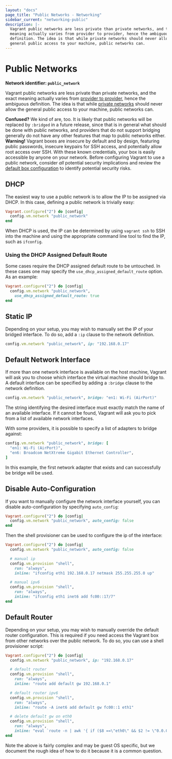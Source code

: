 ```yaml
---
layout: "docs"
page_title: "Public Networks - Networking"
sidebar_current: "networking-public"
description: |-
  Vagrant public networks are less private than private networks, and the exact
  meaning actually varies from provider to provider, hence the ambiguous
  definition. The idea is that while private networks should never allow the
  general public access to your machine, public networks can.
---
```


# Public Networks

**Network identifier: `public_network`**

Vagrant public networks are less private than private networks, and the exact
meaning actually varies from [provider to provider](/docs/providers/),
hence the ambiguous definition. The idea is that while
[private networks](/docs/networking/private_network.html) should never allow the
general public access to your machine, public networks can.

<div class="alert alert-info">
  <strong>Confused?</strong> We kind of are, too. It is likely that
  public networks will be replaced by <code>:bridged</code> in a
  future release, since that is in general what should be done with
  public networks, and providers that do not support bridging generally
  do not have any other features that map to public networks either.
</div>

<div class="alert alert-warning">
  <strong>Warning!</strong> Vagrant boxes are insecure by default
  and by design, featuring public passwords, insecure keypairs
  for SSH access, and potentially allow root access over SSH.  With
  these known credentials, your box is easily accessible by anyone on
  your network.  Before configuring Vagrant to use a public network,
  consider <em>all</em> potential security implications
  and review the <a href="/docs/boxes/base.html">default box
  configuration</a> to identify potential security risks.
</div>

## DHCP

The easiest way to use a public network is to allow the IP to be assigned
via DHCP. In this case, defining a public network is trivially easy:

```ruby
Vagrant.configure("2") do |config|
  config.vm.network "public_network"
end
```

When DHCP is used, the IP can be determined by using `vagrant ssh` to
SSH into the machine and using the appropriate command line tool to find
the IP, such as `ifconfig`.

### Using the DHCP Assigned Default Route

Some cases require the DHCP assigned default route to be untouched. In these cases one
may specify the `use_dhcp_assigned_default_route` option. As an example:

```ruby
Vagrant.configure("2") do |config|
  config.vm.network "public_network",
    use_dhcp_assigned_default_route: true
end
```

## Static IP

Depending on your setup, you may wish to manually set the IP of your
bridged interface. To do so, add a `:ip` clause to the network definition.

```ruby
config.vm.network "public_network", ip: "192.168.0.17"
```

## Default Network Interface

If more than one network interface is available on the host machine, Vagrant will
ask you to choose which interface the virtual machine should bridge to. A default
interface can be specified by adding a `:bridge` clause to the network definition.

```ruby
config.vm.network "public_network", bridge: "en1: Wi-Fi (AirPort)"
```

The string identifying the desired interface must exactly match the name of an
available interface. If it cannot be found, Vagrant will ask you to pick
from a list of available network interfaces.

With some providers, it is possible to specify a list of adapters to bridge
against:

```ruby
config.vm.network "public_network", bridge: [
  "en1: Wi-Fi (AirPort)",
  "en6: Broadcom NetXtreme Gigabit Ethernet Controller",
]
```

In this example, the first network adapter that exists and can successfully be
bridge will be used.

## Disable Auto-Configuration

If you want to manually configure the network interface yourself, you
can disable auto-configuration by specifying `auto_config`:

```ruby
Vagrant.configure("2") do |config|
  config.vm.network "public_network", auto_config: false
end
```

Then the shell provisioner can be used to configure the ip of the interface:

```ruby
Vagrant.configure("2") do |config|
  config.vm.network "public_network", auto_config: false

  # manual ip
  config.vm.provision "shell",
    run: "always",
    inline: "ifconfig eth1 192.168.0.17 netmask 255.255.255.0 up"

  # manual ipv6
  config.vm.provision "shell",
    run: "always",
    inline: "ifconfig eth1 inet6 add fc00::17/7"
end
```

## Default Router

Depending on your setup, you may wish to manually override the default
router configuration. This is required if you need access the Vagrant box from
other networks over the public network. To do so, you can use a shell
provisioner script:

```ruby
Vagrant.configure("2") do |config|
  config.vm.network "public_network", ip: "192.168.0.17"

  # default router
  config.vm.provision "shell",
    run: "always",
    inline: "route add default gw 192.168.0.1"

  # default router ipv6
  config.vm.provision "shell",
    run: "always",
    inline: "route -A inet6 add default gw fc00::1 eth1"

  # delete default gw on eth0
  config.vm.provision "shell",
    run: "always",
    inline: "eval `route -n | awk '{ if ($8 ==\"eth0\" && $2 != \"0.0.0.0\") print \"route del default gw \" $2; }'`"
end
```

Note the above is fairly complex and may be guest OS specific, but we
document the rough idea of how to do it because it is a common question.
